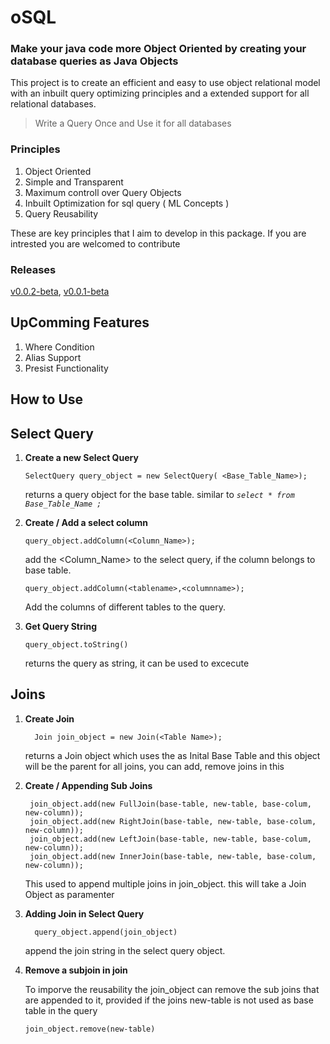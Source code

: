 # oSQL
### Make your java code more Object Oriented by creating your database queries as Java Objects
  This project is to create an efficient and easy to use object relational model with an inbuilt query optimizing principles
and a extended support for all relational databases.
  >Write a Query Once and Use it for all databases

### Principles
  1. Object Oriented
  2. Simple and Transparent
  3. Maximum controll over Query Objects
  4. Inbuilt Optimization for sql query ( ML Concepts )
  5. Query Reusability

These are key principles that I aim to develop in this package. If you are intrested you are welcomed to contribute
### Releases
  [v0.0.2-beta](https://github.com/Someskumarasamy/oSQL/releases/download/v0.0.2-beta/oSQL.zip), 
  [v0.0.1-beta](https://github.com/Someskumarasamy/oSQL/releases/download/v0.0.1-beta/oSQL.zip)
## UpComming Features
  1. Where Condition
  1. Alias Support
  1. Presist Functionality

## How to Use 

## Select Query
  1. **Create a new Select Query**
      ```
      SelectQuery query_object = new SelectQuery( <Base_Table_Name>);
      ```
      returns a query object for the base table. similar to *`select * from Base_Table_Name ;`*
      
 2. **Create / Add a select column** 
     ```
     query_object.addColumn(<Column_Name>);
     ```
     add the <Column_Name> to the select query, if the column belongs to base table.
     ```
     query_object.addColumn(<tablename>,<columnname>);
     ```
     Add the columns of different tables to the query.
 
 3. **Get Query String**
     ```
     query_object.toString()
     ```
     returns the query as string, it can be used to excecute
     
## Joins 

  1. **Create Join**
     ```
       Join join_object = new Join(<Table Name>);
     ```
       returns a Join object which uses the <Table Name> as Inital Base Table and this object will be the parent for all joins,
       you can add, remove joins in this
       
  2. **Create / Appending Sub Joins**
     ```
      join_object.add(new FullJoin(base-table, new-table, base-colum, new-column));
      join_object.add(new RightJoin(base-table, new-table, base-colum, new-column));
      join_object.add(new LeftJoin(base-table, new-table, base-colum, new-column));
      join_object.add(new InnerJoin(base-table, new-table, base-colum, new-column));
     ```
      This used to append multiple joins in join_object. this will take a Join Object as paramenter
      
  3. **Adding Join in Select Query**
     ```
       query_object.append(join_object)
     ```
       append the join string in the select query object.
  4. **Remove a subjoin in join**
    
      To imporve the reusability the join_object can remove the sub joins that are appended to it, provided if the joins new-table
      is not used as base table in the query
      ```
      join_object.remove(new-table)
      ```
   
